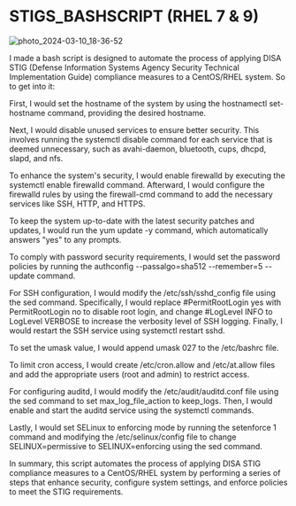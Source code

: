 # STIGS_BASHSCRIPT (RHEL 7 & 9)

![photo_2024-03-10_18-36-52](https://github.com/danielamoh1/STIGS_BASHSCRIPT/assets/160555417/a51da9aa-68c7-4be2-98fe-ccbcf31274b9)

I made a bash script is designed to automate the process of applying DISA STIG (Defense Information Systems Agency Security Technical Implementation Guide) compliance measures to a CentOS/RHEL system. So to get into it:


First, I would set the hostname of the system by using the hostnamectl set-hostname command, providing the desired hostname.

Next, I would disable unused services to ensure better security. This involves running the systemctl disable command for each service that is deemed unnecessary, such as avahi-daemon, bluetooth, cups, dhcpd, slapd, and nfs.

To enhance the system's security, I would enable firewalld by executing the systemctl enable firewalld command. Afterward, I would configure the firewalld rules by using the firewall-cmd command to add the necessary services like SSH, HTTP, and HTTPS.

To keep the system up-to-date with the latest security patches and updates, I would run the yum update -y command, which automatically answers "yes" to any prompts.

To comply with password security requirements, I would set the password policies by running the authconfig --passalgo=sha512 --remember=5 --update command.

For SSH configuration, I would modify the /etc/ssh/sshd_config file using the sed command. Specifically, I would replace #PermitRootLogin yes with PermitRootLogin no to disable root login, and change #LogLevel INFO to LogLevel VERBOSE to increase the verbosity level of SSH logging. Finally, I would restart the SSH service using systemctl restart sshd.

To set the umask value, I would append umask 027 to the /etc/bashrc file.

To limit cron access, I would create /etc/cron.allow and /etc/at.allow files and add the appropriate users (root and admin) to restrict access.

For configuring auditd, I would modify the /etc/audit/auditd.conf file using the sed command to set max_log_file_action to keep_logs. Then, I would enable and start the auditd service using the systemctl commands.

Lastly, I would set SELinux to enforcing mode by running the setenforce 1 command and modifying the /etc/selinux/config file to change SELINUX=permissive to SELINUX=enforcing using the sed command.

In summary, this script automates the process of applying DISA STIG compliance measures to a CentOS/RHEL system by performing a series of steps that enhance security, configure system settings, and enforce policies to meet the STIG requirements.
